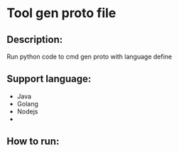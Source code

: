 # Tool gen proto file

## Description:
Run python code to cmd gen proto with language define


## Support language:

- Java
- Golang
- Nodejs
- 
## How to run:
